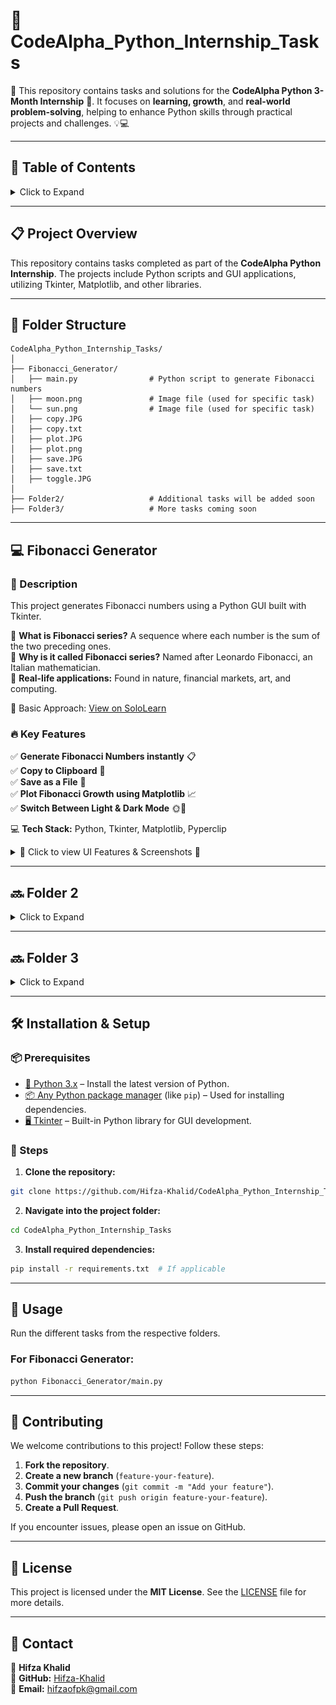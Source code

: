 # 🚀 CodeAlpha_Python_Internship_Tasks

📂 This repository contains tasks and solutions for the **CodeAlpha Python 3-Month Internship** 🚀. It focuses on **learning, growth**, and **real-world problem-solving**, helping to enhance Python skills through practical projects and challenges. 💡💻

---

## 📑 Table of Contents
<details>
  <summary>Click to Expand</summary>
  
- [📋 Project Overview](#-project-overview)
- [📂 Folder Structure](#-folder-structure)
- [💻 Fibonacci Generator](#-fibonacci-generator)
- [🔜 Folder 2](#-folder-2)
- [🔜 Folder 3](#-folder-3)
- [🛠 Installation & Setup](#-installation--setup)
- [🚀 Usage](#-usage)
- [🤝 Contributing](#-contributing)
- [📜 License](#-license)
- [📧 Contact](#-contact)

</details>

---

## 📋 Project Overview
This repository contains tasks completed as part of the **CodeAlpha Python Internship**. The projects include Python scripts and GUI applications, utilizing Tkinter, Matplotlib, and other libraries. 

---

## 📂 Folder Structure

```
CodeAlpha_Python_Internship_Tasks/
│
├── Fibonacci_Generator/  
│   ├── main.py                # Python script to generate Fibonacci numbers  
│   ├── moon.png               # Image file (used for specific task)  
│   └── sun.png                # Image file (used for specific task)  
│   ├── copy.JPG
│   ├── copy.txt
│   ├── plot.JPG
│   ├── plot.png
│   ├── save.JPG
│   ├── save.txt
│   ├── toggle.JPG
│
├── Folder2/                   # Additional tasks will be added soon  
├── Folder3/                   # More tasks coming soon  
```

---

## 💻 Fibonacci Generator


### 📝 Description
This project generates Fibonacci numbers using a Python GUI built with Tkinter.

🔹 **What is Fibonacci series?** A sequence where each number is the sum of the two preceding ones.<br>
🔹 **Why is it called Fibonacci series?** Named after Leonardo Fibonacci, an Italian mathematician.<br>
🔹 **Real-life applications:** Found in nature, financial markets, art, and computing.<br>

🔗 Basic Approach: [View on SoloLearn](https://www.sololearn.com/en/compiler-playground/cOQXBo4Iz6oR)

### 🔥 Key Features
✅ **Generate Fibonacci Numbers instantly** 📋  
✅ **Copy to Clipboard** 📝  
✅ **Save as a File** 📁  
✅ **Plot Fibonacci Growth using Matplotlib** 📈  
✅ **Switch Between Light & Dark Mode** 🌞🌙  

💻 **Tech Stack:** Python, Tkinter, Matplotlib, Pyperclip  

<details>
  <summary>📌 Click to view UI Features & Screenshots 🚀</summary>

### ✅ **Generate Fibonacci Numbers** 🔢✨  
![save.JPG](https://github.com/Hifza-Khalid/CodeAlpha_Python_Internship_Tasks/blob/main/Fibonacci_Generator/save.JPG)  

📢 Instantly generate Fibonacci numbers with a **clean, interactive, and responsive UI**. Perfect for quick calculations! ⚡  

---

### 📋 **Copy to Clipboard** 📝📌  
![copy.JPG](https://github.com/Hifza-Khalid/CodeAlpha_Python_Internship_Tasks/blob/main/Fibonacci_Generator/copy.JPG)  

🔹 **Copy results with one click** – no need to manually select and copy! Saves time and effort.  

---

### 📁 **Save as a File** 💾📜  
![save.JPG](https://github.com/Hifza-Khalid/CodeAlpha_Python_Internship_Tasks/blob/main/Fibonacci_Generator/save.JPG)  

✅ Store your Fibonacci sequences in a **.txt file** for **future reference and offline access**!  

---

### 📈 **Plot Fibonacci Growth** 📊🔍  
![plot.JPG](https://github.com/Hifza-Khalid/CodeAlpha_Python_Internship_Tasks/blob/main/Fibonacci_Generator/plot.JPG)  

📌 **Visualize Fibonacci sequences dynamically** using **Matplotlib** to analyze growth patterns!  

---

### 🌞🌙 **Toggle Light & Dark Mode** 🎨🔄  
![toggle.JPG](https://github.com/Hifza-Khalid/CodeAlpha_Python_Internship_Tasks/blob/main/Fibonacci_Generator/toggle.JPG)  

🌟 **Seamlessly switch** between **light and dark themes** to match your preference! Ideal for night mode lovers. 🌙✨  

</details>

---

## 🔜 Folder 2
<details>
  <summary>Click to Expand</summary>
  
Tasks for this folder will be updated soon.
  
</details>

---

## 🔜 Folder 3
<details>
  <summary>Click to Expand</summary>
  
Tasks for this folder will be updated soon.
  
</details>

---

## 🛠 Installation & Setup
### 📦 Prerequisites  
- [🐍 Python 3.x](https://www.python.org/downloads/) – Install the latest version of Python.  
- [📦 Any Python package manager](https://pip.pypa.io/en/stable/) (like `pip`) – Used for installing dependencies.  
- [🖥️ Tkinter](https://docs.python.org/3/library/tkinter.html) – Built-in Python library for GUI development.  

### 🔽 Steps
1. **Clone the repository:**
```bash
git clone https://github.com/Hifza-Khalid/CodeAlpha_Python_Internship_Tasks.git
```
2. **Navigate into the project folder:**
```bash
cd CodeAlpha_Python_Internship_Tasks
```
3. **Install required dependencies:**
```bash
pip install -r requirements.txt  # If applicable
```

---

## 🚀 Usage


Run the different tasks from the respective folders.

### **For Fibonacci Generator:**
```bash
python Fibonacci_Generator/main.py
```


---

## 🤝 Contributing


We welcome contributions to this project! Follow these steps:

1. **Fork the repository**.
2. **Create a new branch** (`feature-your-feature`).
3. **Commit your changes** (`git commit -m "Add your feature"`).
4. **Push the branch** (`git push origin feature-your-feature`).
5. **Create a Pull Request**.

If you encounter issues, please open an issue on GitHub.


---

## 📜 License

This project is licensed under the **MIT License**. See the [LICENSE](LICENSE) file for more details.

---

## 📧 Contact

👤 **Hifza Khalid**  
🐙 **GitHub:** [Hifza-Khalid](https://github.com/Hifza-Khalid)  
📩 **Email:** hifzaofpk@gmail.com  

